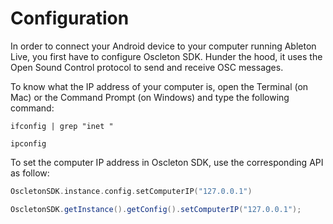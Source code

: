 # Configuration

In order to connect your Android device to your computer running Ableton Live, you first have to configure
Oscleton SDK. Hunder the hood, it uses the Open Sound Control protocol to send and receive OSC messages.

To know what the IP address of your computer is, open the Terminal (on Mac)
or the Command Prompt (on Windows) and type the following command:

``` fct_label="Mac"
ifconfig | grep "inet "
```

``` fct_label="Windows"
ipconfig
```

To set the computer IP address in Oscleton SDK, use the corresponding API as follow:

``` kotlin
OscletonSDK.instance.config.setComputerIP("127.0.0.1")
```

``` java
OscletonSDK.getInstance().getConfig().setComputerIP("127.0.0.1");
```